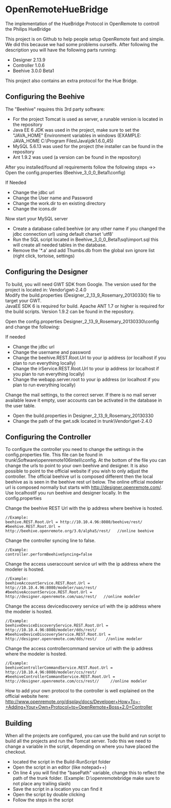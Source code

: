 OpenRemoteHueBridge
===================

The implementation of the HueBridge Protocol in OpenRemote to controll the Philips HueBridge


This project is on Github to help people setup OpenRemote fast and simple. 
We did this because we had some problems ourselfs. 
After following the description you will have the following parts running:
- Designer 2.13.9
- Controller 1.0.6
- Beehive 3.0.0 Beta1  

This project also contains an extra protocol for the Hue Bridge.  

Configuring the Beehive
------------------------
The "Beehive" requires this 3rd party software:

- For the project Tomcat is used as server, a runable version is located in the repository 
- Java EE 6 JDK was used in the project, make sure to set the "JAVA\_HOME" Environment variables in windows (EXAMPLE: JAVA\_HOME C:\Program Files\Java\jdk1.6.0_45)
- MySQL 5.6.13 was used for the project (the installer can be found in the repository
- Ant 1.9.2 was used (a version can be found in the repository)

After you installed/found all requirements follow the following steps ->> 
Open the config.properties (Beehive_3_0_0_Beta1\config) 

If Needed

- Change the jdbc url
- Change the User name and Password
- Change the work.dir to en existing directory
- Change the icons.dir

Now start your MySQL server

- Create a database called beehive (or any other name if you changed the jdbc connection url) using default charset 'utf8'
- Run the SQL script located in Beehive_3_0_0_Beta1\sql\import.sql this will create all needed tables in the database.
- Remove the '*.a' and add Thumbs.db from the global svn ignore list (right click, tortoise, settings)

Configuring the Designer
------------------------
To build, you will need GWT SDK from Google. The version used for the project is located in: Vendor\gwt-2.4.0  
  Modify the build.properties (Designer_2_13_9_Rosemary_20130330) file to target your GWT.  
JavaEE SDK 6 is required for build. Apache ANT 1.7 or higher is required for the build scripts. Version 1.9.2 can be found in the repository.

Open the config.properties Designer_2_13_9_Rosemary_20130330\config and change the following:

If needed
- Change the jdbc url
- Change the username and password
- Change the beehive.REST.Root.Url to your ip address (or localhost if you plan to run everything locally)
- Change the irService.REST.Root.Url to your ip address (or localhost if you plan to run everything locally)
- Change the webapp.server.root to your ip address (or localhost if you plan to run everything locally)

Change the mail settings, to the correct server. If there is no mail server available leave it empty, user accounts can be activated in the database in the user table.

- Open the build.properties in Designer_2_13_9_Rosemary_20130330
- Change the path of the gwt.sdk located in trunk\Vendor\gwt-2.4.0

Configuring the Controller
--------------------------

To configure the controller you need to change the settings in the config.properties file. This file can be found in trunk\Software\openremote106inteli\config.
At the bottom of the file you can change the urls to point to your own beehive and designer. It is also possible to point to the official website if you wish to only adjust the controller. The official beehive url is composed different then the local beehive as is seen in the beehive rest url below. The online official modeler url is composed normally but starts with http://designer.openremote.com/. Use localhostif you run beehive and designer locally.
In the config.properties

Change the beehive REST Url with the ip address where beehive is hosted.
```
//Example:
beehive.REST.Root.Url = http://10.10.4.96:8080/beehive/rest/
#beehive.REST.Root.Url = http://beehive.openremote.org/3.0/alpha5/rest/   //online beehive
```

Change the controller syncing line to false.
```  
//Example:
controller.performBeehiveSyncing=false
```

Change the access useraccount service url with the ip address where the modeler is hosted. 
```
//Example:
beehiveAccountService.REST.Root.Url = http://10.10.4.96:8080/modeler/uas/rest/
#beehiveAccountService.REST.Root.Url = http://designer.openremote.com/uas/rest/   //online modeler
```

Change the access devicediscovery service url with the ip address where the modeler is hosted.
```
//Example:
beehiveDeviceDiscoveryService.REST.Root.Url = http://10.10.4.96:8080/modeler/dds/rest/
#beehiveDeviceDiscoveryService.REST.Root.Url = http://designer.openremote.com/dds/rest/    //online modeler
```

Change the access controllercommand service url with the ip address where the modeler is hosted. 
```
//Example:
beehiveControllerCommandService.REST.Root.Url = http://10.10.4.96:8080/modeler/ccs/rest/
#beehiveControllerCommandService.REST.Root.Url = http://designer.openremote.com/ccs/rest//     //online modeler
```

How to add your own protocol to the controller is well explained on the official website here:  http://www.openremote.org/display/docs/Developer+How+To+-+Adding+Your+Own+Protocol+to+OpenRemote+Boss+2.0+Controller

Building
----------
When all the projects are configured, you can use the build and run script to build all the projects and run the Tomcat server. Todo this we need to change a variable in the script, depending on where you have placed the checkout.

- located the script in the Build-RunScript folder
- Open the script in an editor (like notepad++)
- On line 4 you will find the "basePath" variable, change this to reflect the path of the trunk folder. (Example: D:\openremotebridge make sure to not place any trailing slash)
- Save the script in a location you can find it
- Open the script by double clicking
- Follow the steps in the script
